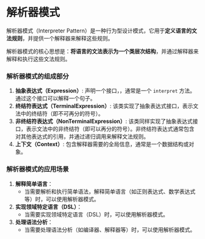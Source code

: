 # 解析器模式
解析器模式（Interpreter Pattern）是一种行为型设计模式，它用于**定义语言的文法规则**，并提供一个解释器来解释这些规则。

解析器模式的核心思想是：**将语言的文法表示为一个类层次结构**，并通过解释器来解释和执行这些文法规则。

### 解析器模式的组成部分

1. **抽象表达式（Expression）**: 声明一个接口，，通常是一个 `interpret` 方法。通过这个接口可以解释一个句子。
2. **终结符表达式（TerminalExpression）**: 该类实现了抽象表达式接口，表示文法中的终结符（即不可再分的符号）。
3. **非终结符表达式（NonTerminalExpression）**: 该类同样实现了抽象表达式接口，表示文法中的非终结符（即可以再分的符号）。非终结符表达式通常包含对其他表达式的引用，并通过递归调用来解释文法规则。
4. **上下文（Context）**: 包含解释器需要的全局信息，通常是一个数据结构或对象。

### 解析器模式的应用场景
1. **解释简单语言**：
    - 当需要解析和执行简单语法，解释简单语言（如正则表达式、数学表达式等）时，可以使用解析器模式。
2. **实现领域特定语言（DSL）**：
    - 当需要实现领域特定语言（DSL）时，可以使用解析器模式。
3. **处理语法分析**：
    - 当需要处理语法分析（如编译器、解释器等）时，可以使用解析器模式。

